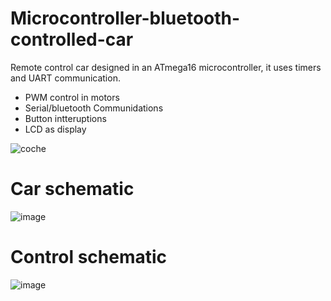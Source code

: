 # Microcontroller-bluetooth-controlled-car
Remote control car designed in an ATmega16 microcontroller, it uses timers and UART communication. 

- PWM control in motors
- Serial/bluetooth Communidations
- Button intteruptions
- LCD as display 

![coche](https://user-images.githubusercontent.com/79164152/109342962-3eaaa200-7832-11eb-89ac-c14a687d7715.JPG)


# Car schematic

![image](https://user-images.githubusercontent.com/79164152/109343126-71ed3100-7832-11eb-876e-be1152a839ea.png)

# Control schematic
![image](https://user-images.githubusercontent.com/79164152/109343167-829da700-7832-11eb-84e2-453574d5b14c.png)
